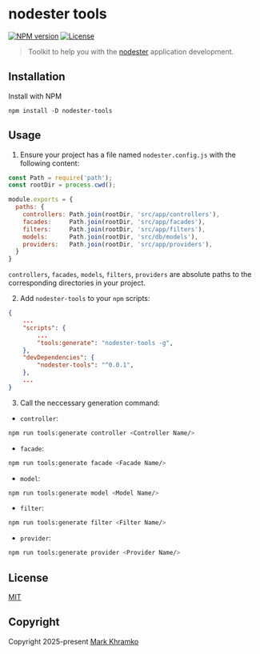 # nodester tools

[![NPM version](https://img.shields.io/npm/v/nodester-tools)](https://www.npmjs.com/package/nodester-tools)
[![License](https://img.shields.io/npm/l/nodester-tools)](https://www.npmjs.com/package/nodester-tools)

> Toolkit to help you with the [nodester](https://github.com/MarkKhramko/nodester) application development.

## Installation

Install with NPM

```shell
npm install -D nodester-tools
```

## Usage

1) Ensure your project has a file named `nodester.config.js` with the following content:
```js
const Path = require('path');
const rootDir = process.cwd();

module.exports = {
  paths: {
    controllers: Path.join(rootDir, 'src/app/controllers'),
    facades:     Path.join(rootDir, 'src/app/facades'),
    filters:     Path.join(rootDir, 'src/app/filters'),
    models:      Path.join(rootDir, 'src/db/models'),
    providers:   Path.join(rootDir, 'src/app/providers'),
  }
}
```

`controllers`, `facades`, `models`, `filters`, `providers` are absolute paths to the corresponding directories in your project.

2) Add `nodester-tools` to your `npm` scripts:
```json
{
    ...
    "scripts": {
        ...
        "tools:generate": "nodester-tools -g",
    },
    "devDependencies": {
        "nodester-tools": "^0.0.1",
    },
    ...
}
```

3) Call the neccessary generation command:

- `controller`:
```sh
npm run tools:generate controller <Controller Name/>
```

- `facade`:
```sh
npm run tools:generate facade <Facade Name/>
```

- `model`:
```sh
npm run tools:generate model <Model Name/>
```

- `filter`:
```sh
npm run tools:generate filter <Filter Name/>
```

- `provider`:
```sh
npm run tools:generate provider <Provider Name/>
```

## License
[MIT](LICENSE)

## Copyright
Copyright 2025-present [Mark Khramko](https://github.com/MarkKhramko)
